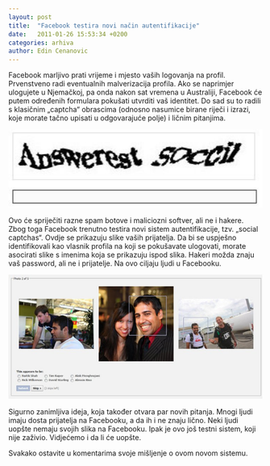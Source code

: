 ```yaml
---
layout: post
title:  "Facebook testira novi način autentifikacije"
date:   2011-01-26 15:53:34 +0200
categories: arhiva
author: Edin Cenanovic
---
```

Facebook marljivo prati vrijeme i mjesto vaših logovanja na profil. Prvenstveno radi eventualnih malverizacija profila. Ako se naprimjer ulogujete u Njemačkoj, pa onda nakon sat vremena u Australiji, Facebook će putem određenih formulara pokušati utvrditi vaš identitet. Do sad su to radili s klasičnim „captcha“ obrascima (odnosno nasumice birane riječi i izrazi, koje morate tačno upisati u odgovarajuće polje) i ličnim pitanjima.

<img src="/assets/fb_aut_1.jpg" width="600" />

Ovo će spriječiti razne spam botove i maliciozni softver, ali ne i hakere. Zbog toga Facebook trenutno testira novi sistem autentifikacije, tzv. „social captchas“. Ovdje se prikazuju slike vaših prijatelja. Da bi se uspješno identifikovali kao vlasnik profila na koji se pokušavate ulogovati, morate asocirati slike s imenima koja se prikazuju ispod slika. Hakeri možda znaju vaš password, ali ne i prijatelje. Na ovo ciljaju ljudi u Facebooku.

<img src="/assets/fb_aut_2.jpg" width="600" />

Sigurno zanimljiva ideja, koja također otvara par novih pitanja. Mnogi ljudi imaju dosta prijatelja na Facebooku, a da ih i ne znaju lično. Neki ljudi uopšte nemaju svojih slika na Facebooku. Ipak je ovo još testni sistem, koji nije zaživio. Vidjećemo i da li će uopšte.

Svakako ostavite u komentarima svoje mišljenje o ovom novom sistemu.
